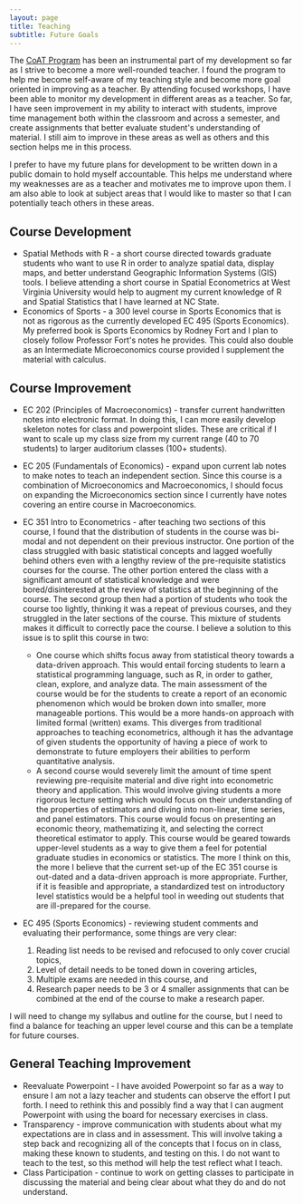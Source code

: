 ```yaml
---
layout: page
title: Teaching
subtitle: Future Goals
---
```


The [CoAT Program](https://grad.ncsu.edu/students/professional-development/coat/) has been an instrumental part of my development so far as I strive to become a more well-rounded teacher. I found the program to help me become self-aware of my teaching style and become more goal oriented in improving as a teacher. By attending focused workshops, I have been able to monitor my development in different areas as a teacher. So far, I have seen improvement in my ability to interact with students, improve time management both within the classroom and across a semester, and create assignments that better evaluate student's understanding of material. I still aim to improve in these areas as well as others and this section helps me in this process.

I prefer to have my future plans for development to be written down in a public domain to hold myself accountable. This helps me understand where my weaknesses are as a teacher and motivates me to improve upon them. I am also able to look at subject areas that I would like to master so that I can potentially teach others in these areas.

## Course Development

* Spatial Methods with R - a short course directed towards graduate students who want to use R in order to analyze spatial data, display maps, and better understand Geographic Information Systems (GIS) tools. I believe attending a short course in Spatial Econometrics at West Virginia University would help to augment my current knowledge of R and Spatial Statistics that I have learned at NC State.
* Economics of Sports - a 300 level course in Sports Economics that is not as rigorous as the currently developed EC 495 (Sports Economics). My preferred book is Sports Economics by Rodney Fort and I plan to closely follow Professor Fort's notes he provides. This could also double as an Intermediate Microeconomics course provided I supplement the material with calculus.

## Course Improvement

* EC 202 (Principles of Macroeconomics) - transfer current handwritten notes into electronic format. In doing this, I can more easily develop skeleton notes for class and powerpoint slides. These are critical if I want to scale up my class size from my current range (40 to 70 students) to larger auditorium classes (100+ students).
* EC 205 (Fundamentals of Economics) - expand upon current lab notes to make notes to teach an independent section. Since this course is a combination of Microeconomics and Macroeconomics, I should focus on expanding the Microeconomics section since I currently have notes covering an entire course in Macroeconomics.
* EC 351 Intro to Econometrics - after teaching two sections of this course, I found that the distribution of students in the course was bi-modal and not dependent on their previous instructor. One portion of the class struggled with basic statistical concepts and lagged woefully behind others even with a lengthy review of the pre-requisite statistics courses for the course. The other portion entered the class with a significant amount of statistical knowledge and were bored/disinterested at the review of statistics at the beginning of the course. The second group then had a portion of students who took the course too lightly, thinking it was a repeat of previous courses, and they struggled in the later sections of the course. This mixture of students makes it difficult to correctly pace the course. I believe a solution to this issue is to split this course in two:
   * One course which shifts focus away from statistical theory towards a data-driven approach. This would entail forcing students to learn a statistical programming language, such as R, in order to gather, clean, explore, and analyze data. The main assessment of the course would be for the students to create a report of an economic phenomenon which would be broken down into smaller, more manageable portions. This would be a more hands-on approach with limited formal (written) exams. This diverges from traditional approaches to teaching econometrics, although it has the advantage of given students the opportunity of having a piece of work to demonstrate to future employers their abilities to perform quantitative analysis.
   * A second course would severely limit the amount of time spent reviewing pre-requisite material and dive right into econometric theory and application. This would involve giving students a more rigorous lecture setting which would focus on their understanding of the properties of estimators and diving into non-linear, time series, and panel estimators. This course would focus on presenting an economic theory, mathematizing it, and selecting the correct theoretical estimator to apply. This course would be geared towards upper-level students as a way to give them a feel for potential graduate studies in economics or statistics.
 The more I think on this, the more I believe that the current set-up of the EC 351 course is out-dated and a data-driven approach is more appropriate. Further, if it is feasible and appropriate, a standardized test on introductory level statistics would be a helpful tool in weeding out students that are ill-prepared for the course.

* EC 495 (Sports Economics) - reviewing student comments and evaluating their performance, some things are very clear:
   1. Reading list needs to be revised and refocused to only cover crucial topics,
   2. Level of detail needs to be toned down in covering articles,
   3. Multiple exams are needed in this course, and
   4. Research paper needs to be 3 or 4 smaller assignments that can be combined at the end of the course to make a research paper.

 I will need to change my syllabus and outline for the course, but I need to find a balance for teaching an upper level course and this can be a template for future courses.

## General Teaching Improvement

* Reevaluate Powerpoint - I have avoided Powerpoint so far as a way to ensure I am not a lazy teacher and students can observe the effort I put forth. I need to rethink this and possibly find a way that I can augment Powerpoint with using the board for necessary exercises in class.
* Transparency - improve communication with students about what my expectations are in class and in assessment. This will involve taking a step back and recognizing all of the concepts that I focus on in class, making these known to students, and testing on this. I do not want to teach to the test, so this method will help the test reflect what I teach.
* Class Participation - continue to work on getting classes to participate in discussing the material and being clear about what they do and do not understand.